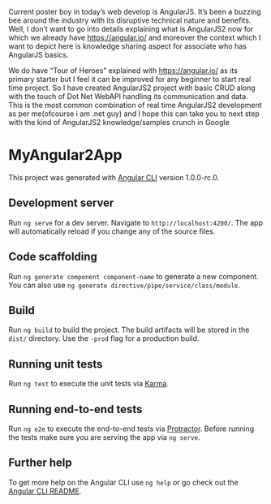 Current poster boy in today’s web develop is AngularJS. It’s been a buzzing bee around the industry with its disruptive technical nature and benefits. Well, I don’t want to go into details explaining what is AngularJS2 now for which we already have https://angular.io/  and moreover the context which I want to depict here is knowledge sharing aspect for associate who has AngularJS basics.

We do have “Tour of Heroes” explained with https://angular.io/ as its primary starter but I feel it can be improved for any beginner to start real time project. So I have created AngularJS2 project with basic CRUD along with the touch of Dot Net WebAPI handling its communication and data. This is the most common combination of real time AngularJS2 development as per me(ofcourse i am .net guy) and I hope this can take you to next step with the kind of AngularJS2 knowledge/samples crunch in Google


# MyAngular2App

This project was generated with [Angular CLI](https://github.com/angular/angular-cli) version 1.0.0-rc.0.

## Development server
Run `ng serve` for a dev server. Navigate to `http://localhost:4200/`. The app will automatically reload if you change any of the source files.

## Code scaffolding

Run `ng generate component component-name` to generate a new component. You can also use `ng generate directive/pipe/service/class/module`.

## Build

Run `ng build` to build the project. The build artifacts will be stored in the `dist/` directory. Use the `-prod` flag for a production build.

## Running unit tests

Run `ng test` to execute the unit tests via [Karma](https://karma-runner.github.io).

## Running end-to-end tests

Run `ng e2e` to execute the end-to-end tests via [Protractor](http://www.protractortest.org/).
Before running the tests make sure you are serving the app via `ng serve`.

## Further help

To get more help on the Angular CLI use `ng help` or go check out the [Angular CLI README](https://github.com/angular/angular-cli/blob/master/README.md).
